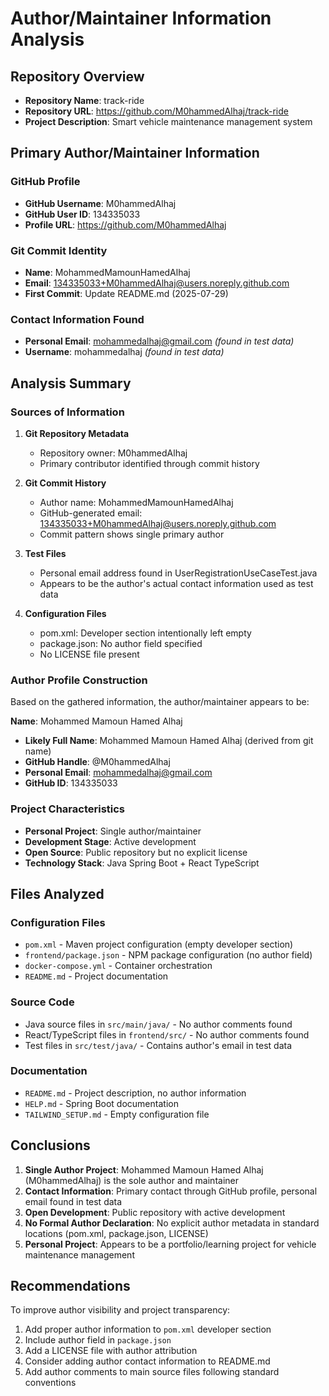 # Author/Maintainer Information Analysis

## Repository Overview
- **Repository Name**: track-ride
- **Repository URL**: https://github.com/M0hammedAlhaj/track-ride
- **Project Description**: Smart vehicle maintenance management system

## Primary Author/Maintainer Information

### GitHub Profile
- **GitHub Username**: M0hammedAlhaj
- **GitHub User ID**: 134335033
- **Profile URL**: https://github.com/M0hammedAlhaj

### Git Commit Identity
- **Name**: MohammedMamounHamedAlhaj
- **Email**: 134335033+M0hammedAlhaj@users.noreply.github.com
- **First Commit**: Update README.md (2025-07-29)

### Contact Information Found
- **Personal Email**: mohammedalhaj@gmail.com *(found in test data)*
- **Username**: mohammedalhaj *(found in test data)*

## Analysis Summary

### Sources of Information
1. **Git Repository Metadata**
   - Repository owner: M0hammedAlhaj
   - Primary contributor identified through commit history

2. **Git Commit History**
   - Author name: MohammedMamounHamedAlhaj
   - GitHub-generated email: 134335033+M0hammedAlhaj@users.noreply.github.com
   - Commit pattern shows single primary author

3. **Test Files**
   - Personal email address found in UserRegistrationUseCaseTest.java
   - Appears to be the author's actual contact information used as test data

4. **Configuration Files**
   - pom.xml: Developer section intentionally left empty
   - package.json: No author field specified
   - No LICENSE file present

### Author Profile Construction
Based on the gathered information, the author/maintainer appears to be:

**Name**: Mohammed Mamoun Hamed Alhaj
- **Likely Full Name**: Mohammed Mamoun Hamed Alhaj (derived from git name)
- **GitHub Handle**: @M0hammedAlhaj
- **Personal Email**: mohammedalhaj@gmail.com
- **GitHub ID**: 134335033

### Project Characteristics
- **Personal Project**: Single author/maintainer
- **Development Stage**: Active development
- **Open Source**: Public repository but no explicit license
- **Technology Stack**: Java Spring Boot + React TypeScript

## Files Analyzed

### Configuration Files
- `pom.xml` - Maven project configuration (empty developer section)
- `frontend/package.json` - NPM package configuration (no author field)
- `docker-compose.yml` - Container orchestration
- `README.md` - Project documentation

### Source Code
- Java source files in `src/main/java/` - No author comments found
- React/TypeScript files in `frontend/src/` - No author comments found
- Test files in `src/test/java/` - Contains author's email in test data

### Documentation
- `README.md` - Project description, no author information
- `HELP.md` - Spring Boot documentation
- `TAILWIND_SETUP.md` - Empty configuration file

## Conclusions

1. **Single Author Project**: Mohammed Mamoun Hamed Alhaj (M0hammedAlhaj) is the sole author and maintainer
2. **Contact Information**: Primary contact through GitHub profile, personal email found in test data
3. **Open Development**: Public repository with active development
4. **No Formal Author Declaration**: No explicit author metadata in standard locations (pom.xml, package.json, LICENSE)
5. **Personal Project**: Appears to be a portfolio/learning project for vehicle maintenance management

## Recommendations

To improve author visibility and project transparency:
1. Add proper author information to `pom.xml` developer section
2. Include author field in `package.json`
3. Add a LICENSE file with author attribution
4. Consider adding author contact information to README.md
5. Add author comments to main source files following standard conventions